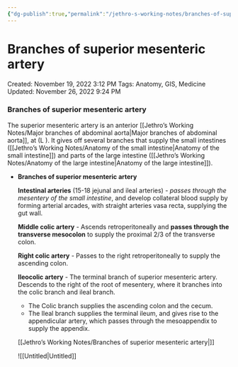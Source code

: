 ```yaml
---
{"dg-publish":true,"permalink":"/jethro-s-working-notes/branches-of-superior-mesenteric-artery/","dgPassFrontmatter":true}
---
```



# Branches of superior mesenteric artery

Created: November 19, 2022 3:12 PM
Tags: Anatomy, GIS, Medicine
Updated: November 26, 2022 9:24 PM

### Branches of superior mesenteric artery

The superior mesenteric artery is an anterior [[Jethro’s Working Notes/Major branches of abdominal aorta\|Major branches of abdominal aorta]], at (L ). It gives off several branches that supply the small intestines ([[Jethro’s Working Notes/Anatomy of the small intestine\|Anatomy of the small intestine]]) and parts of the large intestine ([[Jethro’s Working Notes/Anatomy of the large intestine\|Anatomy of the large intestine]]).

- ********Branches of superior mesenteric artery********
    
    **Intestinal arteries** (15-18 jejunal and ileal arteries) - *passes through the mesentery of the small intestine*, and develop collateral blood supply by forming arterial arcades, with straight arteries vasa recta, supplying the gut wall.
    
    ********************************************Middle colic artery******************************************** - Ascends retroperitoneally and ****************************************passes through the transverse mesocolon**************************************** to supply the proximal 2/3 of the transverse colon.
    
    ************************************Right colic artery************************************ - Passes to the right retroperitoneally to supply the ascending colon.
    
    ********************************Ileocolic artery******************************** - The terminal branch of superior mesenteric artery. Descends to the right of the root of mesentery, where it branches into the colic branch and ileal branch.
    
    - The Colic branch supplies the ascending colon and the cecum.
    - The Ileal branch supplies the terminal ileum, and gives rise to the appendicular artery, which passes through the mesoappendix to supply the appendix.
    
    [[Jethro’s Working Notes/Branches of superior mesenteric artery\|]]
    
    ![[Untitled\|Untitled]]